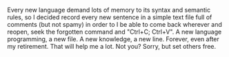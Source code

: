 Every new language demand lots of memory to its syntax and semantic rules, so I decided record every new sentence in a simple text file full of comments (but not spamy) in order to I be able to come back wherever and reopen, seek the forgotten command and "Ctrl+C; Ctrl+V". 
A new language programming, a new file. A new knowledge, a new line. Forever, even after my retirement. That will help me a lot. Not you? Sorry, but set others free.
